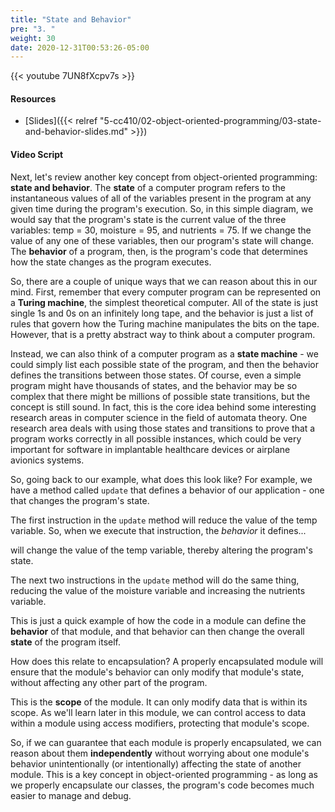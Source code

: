 ```yaml
---
title: "State and Behavior"
pre: "3. "
weight: 30
date: 2020-12-31T00:53:26-05:00
---
```


{{< youtube 7UN8fXcpv7s >}}

#### Resources

* [Slides]({{< relref "5-cc410/02-object-oriented-programming/03-state-and-behavior-slides.md" >}})

#### Video Script

Next, let's review another key concept from object-oriented programming: **state and behavior**. The **state** of a computer program refers to the instantaneous values of all of the variables present in the program at any given time during the program's execution. So, in this simple diagram, we would say that the program's state is the current value of the three variables: temp = 30, moisture = 95, and nutrients = 75. If we change the value of any one of these variables, then our program's state will change. The **behavior** of a program, then, is the program's code that determines how the state changes as the program executes. 

So, there are a couple of unique ways that we can reason about this in our mind. First, remember that every computer program can be represented on a **Turing machine**, the simplest theoretical computer. All of the state is just single 1s and 0s on an infinitely long tape, and the behavior is just a list of rules that govern how the Turing machine manipulates the bits on the tape. However, that is a pretty abstract way to think about a computer program. 

Instead, we can also think of a computer program as a **state machine** - we could simply list each possible state of the program, and then the behavior defines the transitions between those states. Of course, even a simple program might have thousands of states, and the behavior may be so complex that there might be millions of possible state transitions, but the concept is still sound. In fact, this is the core idea behind some interesting research areas in computer science in the field of automata theory. One research area deals with using those states and transitions to prove that a program works correctly in all possible instances, which could be very important for software in implantable healthcare devices or airplane avionics systems. 

So, going back to our example, what does this look like? For example, we have a method called `update` that defines a behavior of our application - one that changes the program's state. 

The first instruction in the `update` method will reduce the value of the temp variable. So, when we execute that instruction, the _behavior_ it defines...

will change the value of the temp variable, thereby altering the program's state. 

The next two instructions in the `update` method will do the same thing, reducing the value of the moisture variable and increasing the nutrients variable. 

This is just a quick example of how the code in a module can define the **behavior** of that module, and that behavior can then change the overall **state** of the program itself. 

How does this relate to encapsulation? A properly encapsulated module will ensure that the module's behavior can only modify that module's state, without affecting any other part of the program.

This is the **scope** of the module. It can only modify data that is within its scope. As we'll learn later in this module, we can control access to data within a module using access modifiers, protecting that module's scope.

So, if we can guarantee that each module is properly encapsulated, we can reason about them **independently** without worrying about one module's behavior unintentionally (or intentionally) affecting the state of another module. This is a key concept in object-oriented programming - as long as we properly encapsulate our classes, the program's code becomes much easier to manage and debug. 